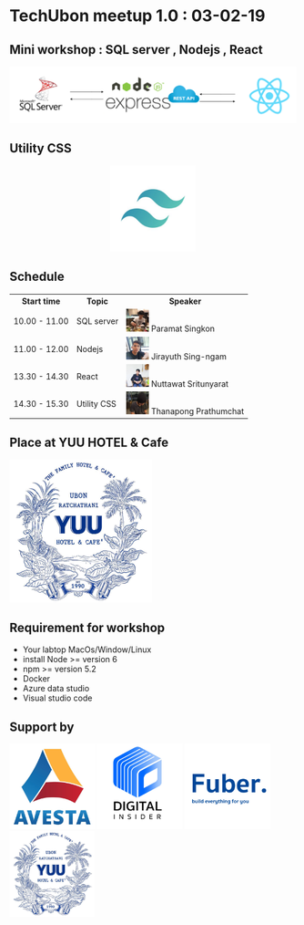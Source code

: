 <h1>TechUbon meetup 1.0 : 03-02-19</h1>
<h2>Mini workshop : SQL server , Nodejs , React</h2>
<div>
    <img src="flow.PNG">
</div>
<h2>Utility CSS</h2>
<div style="text-align:center;">
    <img src="utilitycss.jpg" width="150px">
</div>
<h2>Schedule</h2>
<div>
    <table style="width:100%">
        <tr>
            <th>Start time</th>
            <th>Topic</th>
            <th>Speaker</th>
        </tr>
        <tr>
            <td>10.00 - 11.00</td>
            <td>SQL server</td>
            <td>
                <img src="Paramat.jpg" width="40px">
                Paramat Singkon
            </td>
        </tr>
        <tr>
            <td>11.00 - 12.00</td>
            <td>Nodejs</td>
            <td>
                <img src="Jirayuth2.jpg" width="40px">
                Jirayuth Sing-ngam
            </td>
        </tr>
        <tr>
            <td>13.30 - 14.30</td>
            <td>React</td>
            <td>
                <img src="Nuttawat.jpg" width="40px">
                Nuttawat Sritunyarat
            </td>
        </tr>
        <tr>
            <td>14.30 - 15.30</td>
            <td>Utility CSS</td>
            <td>
                <img src="Thanapong.jpg" width="40px">
                Thanapong Prathumchat
            </td>
        </tr>
    </table>
</div>
<h2>Place at YUU HOTEL & Cafe </h2>
<img src="yuuhotel.jpg" width="250px">
<h2>Requirement for workshop</h2>
<ul>
    <li>Your labtop MacOs/Window/Linux</li>
    <li>install Node >= version 6</li>
    <li>npm >= version 5.2</li>
    <li>Docker</li>
    <li>Azure data studio</li>
    <li>Visual studio code</li>
</ul>
<h2>
Support by
</h2>
<div>
    <img src="avesta.jpg" width="150px" height="150px">
    <img src="dicl.jpg" width="150px" height="150px">
    <img src="fuber.png" width="150px">
    <img src="yuuhotel.jpg" width="150px">
</div>
